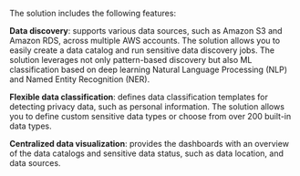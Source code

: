 The solution includes the following features:

**Data discovery**: supports various data sources, such as Amazon S3 and Amazon RDS, across multiple AWS accounts. The solution allows you to easily create a data catalog and run sensitive data discovery jobs. The solution leverages not only pattern-based discovery but also ML classification based on deep learning Natural Language Processing (NLP) and Named Entity Recognition (NER).

**Flexible data classification**: defines data classification templates for detecting privacy data, such as personal information. The solution allows you to define custom sensitive data types or choose from over 200 built-in data types.

**Centralized data visualization**: provides the dashboards with an overview of the data catalogs and sensitive data status, such as data location, and data sources.

